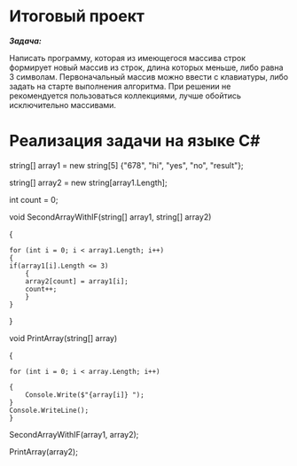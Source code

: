 # Итоговый проект

***Задача:***
 
 Написать программу, которая из имеющегося массива строк формирует новый массив из строк, длина которых меньше, либо равна 3 символам. Первоначальный массив можно ввести с клавиатуры, либо задать на старте выполнения алгоритма. При решении не рекомендуется пользоваться коллекциями, лучше обойтись исключительно массивами.





# Реализация задачи на языке С#

string[] array1 = new string[5] {"678", "hi", "yes", "no", "result"};

string[] array2 = new string[array1.Length];

int count = 0;

void SecondArrayWithIF(string[] array1, string[] array2)

{

    for (int i = 0; i < array1.Length; i++)
    {
    if(array1[i].Length <= 3)
        {
        array2[count] = array1[i];
        count++;
        }
    }
}

void PrintArray(string[] array)

{

    for (int i = 0; i < array.Length; i++)

    {
        Console.Write($"{array[i]} ");
    }
    Console.WriteLine();
    }
SecondArrayWithIF(array1, array2);

PrintArray(array2);